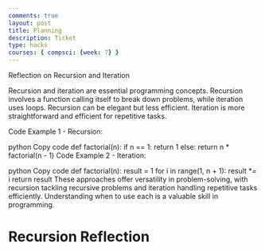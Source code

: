 ```yaml
---
comments: true
layout: post
title: Planning
description: Ticket
type: hacks
courses: { compsci: {week: 7} }
---
```

<!DOCTYPE html>
<html lang="en">
<head>
    <meta charset="UTF-8">
    <meta name="viewport" content="width=device-width, initial-scale=1.0">
    <title>Recursion Reflection</title>
</head>
Reflection on Recursion and Iteration

Recursion and iteration are essential programming concepts. Recursion involves a function calling itself to break down problems, while iteration uses loops. Recursion can be elegant but less efficient. Iteration is more straightforward and efficient for repetitive tasks.

Code Example 1 - Recursion:

python
Copy code
def factorial(n):
    if n == 1:
        return 1
    else:
        return n * factorial(n - 1)
Code Example 2 - Iteration:

python
Copy code
def factorial(n):
    result = 1
    for i in range(1, n + 1):
        result *= i
    return result
These approaches offer versatility in problem-solving, with recursion tackling recursive problems and iteration handling repetitive tasks efficiently. Understanding when to use each is a valuable skill in programming.
<body>
    <h1>Recursion Reflection</h1>
    <p></p>
</body>
</html>
